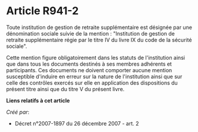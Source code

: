 # Article R941-2

Toute institution de gestion de retraite supplémentaire est désignée par une dénomination sociale suivie de la mention :
"Institution de gestion de retraite supplémentaire régie par le titre IV du livre IX du code de la sécurité sociale".

Cette mention figure obligatoirement dans les statuts de l'institution ainsi que dans tous les documents destinés à ses
membres adhérents et participants. Ces documents ne doivent comporter aucune mention susceptible d'induire en erreur sur la
nature de l'institution ainsi que sur celle des contrôles exercés sur elle en application des dispositions du présent titre
ainsi que du titre V du présent livre.

**Liens relatifs à cet article**

_Créé par_:

  - Décret n°2007-1897 du 26 décembre 2007 - art. 2
